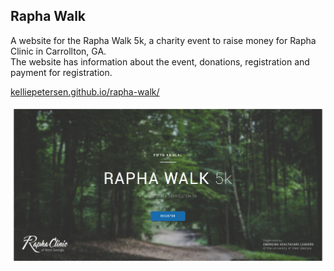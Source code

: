 ## Rapha Walk

A website for the Rapha Walk 5k, a charity event to raise money for Rapha Clinic in Carrollton, GA.  
The website has information about the event, donations, registration and payment for registration.  

[kelliepetersen.github.io/rapha-walk/](https://https://kelliepetersen.github.io/rapha-walk/ "Rapha Walk website Link")

[![Screenshot of Rapha Walk website](screenshot.jpg "Rapha Walk Website Screenshot")](https://kelliepetersen.github.io/rapha-walk/ "Rapha Walk website Link")